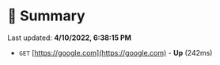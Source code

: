 # 📖 Summary
Last updated: **4/10/2022, 6:38:15 PM**

- `GET` [https://google.com](https://google.com) - **Up** (242ms)
